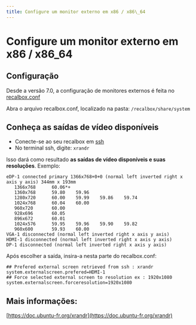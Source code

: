 ```yaml
---
title: Configure um monitor externo em x86 / x86\_64
---
```


# Configure um monitor externo em x86 / x86\_64

## Configuração <a id="configuracao"></a>

Desde a versão 7.0, a configuração de monitores externos é feita no [recalbox.conf](/v/portugues/manual-basico/primeiras-nocoes/o-arquivo-recalbox.conf)​

Abra o arquivo recalbox.conf, localizado na pasta: `/recalbox/share/system`

## Conheça as saídas de vídeo disponíveis <a id="conheca-as-saidas-de-video-disponiveis"></a>

* Conecte-se ao seu recalbox em [ssh](https://recalbox.gitbook.io/tutorials/v/portugues/sistema/acesso/acesso-root-via-terminal)​
* No terminal ssh, digite: `xrandr`

Isso dará como resultado **as saídas de vídeo disponíveis e suas resoluções**. Exemplo:

```text
eDP-1 connected primary 1366x768+0+0 (normal left inverted right x axis y axis) 344mm x 193mm
   1366x768      60.06*+
   1360x768      59.80    59.96  
   1280x720      60.00    59.99    59.86    59.74  
   1024x768      60.04    60.00  
   960x720       60.00  
   928x696       60.05  
   896x672       60.01  
   1024x576      59.95    59.96    59.90    59.82  
   960x600       59.93    60.00   
VGA-1 disconnected (normal left inverted right x axis y axis)
HDMI-1 disconnected (normal left inverted right x axis y axis)
DP-1 disconnected (normal left inverted right x axis y axis)
```

Após escolher a saída, insira-a nesta parte do recalbox.conf:

```text
## Prefered external screen retrieved from ssh : xrandr
system.externalscreen.prefered=HDMI-1
## Force selected external screen to resolution ex : 1920x1080
system.externalscreen.forceresolution=1920x1080
```

## Mais informações: <a id="mais-informacoes"></a>

​[https://doc.ubuntu-fr.org/xrandr](https://doc.ubuntu-fr.org/xrandr)​

